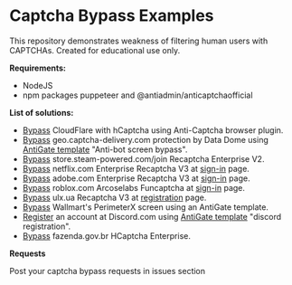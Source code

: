 # Captcha Bypass Examples
This repository demonstrates weakness of filtering human users with CAPTCHAs. Created for educational use only.

__Requirements:__
- NodeJS
- npm packages puppeteer and @antiadmin/anticaptchaofficial

__List of solutions:__
- [Bypass](https://github.com/MoterHaker/bypass-captcha-examples/blob/main/cloudflare.js) CloudFlare with hCaptcha using Anti-Captcha browser plugin.
- [Bypass](https://github.com/MoterHaker/bypass-captcha-examples/blob/main/geo.captcha.delivery.com.js) geo.captcha-delivery.com protection by Data Dome using [AntiGate template](https://anti-captcha.com/apidoc/task-types/AntiGateTask) "Anti-bot screen bypass".
- [Bypass](https://github.com/MoterHaker/bypass-captcha-examples/blob/main/store.steam-powered.com.js) store.steam-powered.com/join Recaptcha Enterprise V2.
- [Bypass](https://github.com/MoterHaker/bypass-captcha-examples/blob/main/netflix.js) netflix.com Enterprise Recaptcha V3 at [sign-in](https://www.netflix.com/login) page.
- [Bypass](https://github.com/MoterHaker/bypass-captcha-examples/blob/main/adobe.js) adobe.com Enterprise Recaptcha V3 at [sign-in](https://auth.services.adobe.com/en_US/index.html) page.
- [Bypass](https://github.com/MoterHaker/bypass-captcha-examples/blob/main/roblox.js) roblox.com Arcoselabs Funcaptcha at [sign-in](https://www.roblox.com/newlogin) page.
- [Bypass](https://github.com/MoterHaker/bypass-captcha-examples/blob/main/olx.ua.js) ulx.ua Recaptcha V3 at [registration](https://www.olx.ua/account/#register) page.
- [Bypass](https://github.com/MoterHaker/bypass-captcha-examples/blob/main/perimeterx.js) Wallmart's PerimeterX screen using an AntiGate template.
- [Register](https://github.com/MoterHaker/bypass-captcha-examples/blob/main/discord.js) an account at Discord.com using [AntiGate template](https://anti-captcha.com/apidoc/task-types/AntiGateTask) "discord registration".
- [Bypass](https://github.com/MoterHaker/bypass-captcha-examples/blob/main/fazenda.gov.br.js) fazenda.gov.br HCaptcha Enterprise.


__Requests__

Post your captcha bypass requests in issues section